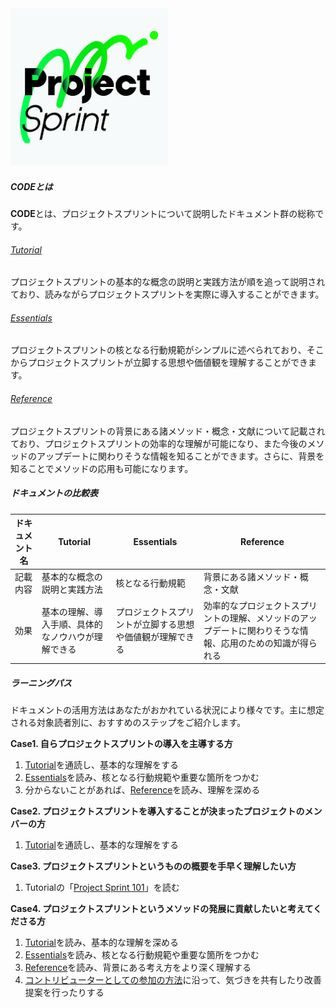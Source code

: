 <img alt="Project Sprint" src="../images/pjs_logo.png" width="50%" />

##### CODEとは

**CODE**とは、プロジェクトスプリントについて説明したドキュメント群の総称です。

###### [Tutorial](../ja/code/tutorial/index.md)
プロジェクトスプリントの基本的な概念の説明と実践方法が順を追って説明されており、読みながらプロジェクトスプリントを実際に導入することができます。

###### [Essentials](../ja/code/essentials.md)
プロジェクトスプリントの核となる行動規範がシンプルに述べられており、そこからプロジェクトスプリントが立脚する思想や価値観を理解することができます。

###### [Reference](../ja/code/reference.md)
プロジェクトスプリントの背景にある諸メソッド・概念・文献について記載されており、プロジェクトスプリントの効率的な理解が可能になり、また今後のメソッドのアップデートに関わりそうな情報を知ることができます。さらに、背景を知ることでメソッドの応用も可能になります。

##### ドキュメントの比較表

|ドキュメント名|Tutorial|Essentials|Reference|
|---|---|---|---|
|記載内容|基本的な概念の説明と実践方法|核となる行動規範|背景にある諸メソッド・概念・文献|
|効果|基本の理解、導入手順、具体的なノウハウが理解できる|プロジェクトスプリントが立脚する思想や価値観が理解できる|効率的なプロジェクトスプリントの理解、メソッドのアップデートに関わりそうな情報、応用のための知識が得られる|

##### ラーニングパス

ドキュメントの活用方法はあなたがおかれている状況により様々です。主に想定される対象読者別に、おすすめのステップをご紹介します。

**Case1. 自らプロジェクトスプリントの導入を主導する方**
1. [Tutorial](../ja/code/tutorial/index.md)を通読し、基本的な理解をする
2. [Essentials](../ja/code/essentials.md)を読み、核となる行動規範や重要な箇所をつかむ
3. 分からないことがあれば、[Reference](../ja/code/reference.md)を読み、理解を深める

**Case2. プロジェクトスプリントを導入することが決まったプロジェクトのメンバーの方**
1. [Tutorial](../ja/code/tutorial/index.md)を通読し、基本的な理解をする

**Case3. プロジェクトスプリントというものの概要を手早く理解したい方**
1. Tutorialの「[Project Sprint 101](../ja/code/tutorial/section1-1.md)」を読む

**Case4. プロジェクトスプリントというメソッドの発展に貢献したいと考えてくださる方**
1. [Tutorial](../ja/code/tutorial/index.md)を読み、基本的な理解を深める
2. [Essentials](../ja/code/essentials.md)を読み、核となる行動規範や重要な箇所をつかむ
3. [Reference](../ja/code/reference.md)を読み、背景にある考え方をより深く理解する
4. [コントリビューターとしての参加の方法](../contributing.md)に沿って、気づきを共有したり改善提案を行ったりする
